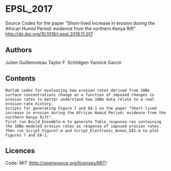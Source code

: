 # EPSL_2017
Source Codes for the paper "Short-lived increase in erosion during the African Humid Period: evidence from the northern Kenya Rift"
http://dx.doi.org/10.1016/j.epsl.2016.11.017

## Authors
Julien Guillemoteau
Taylor F. Schlidgen
Yannick Garcin

## Contents
    Matlab codes for evaluating how erosion rates derived from 10Be surface concentrations change as a function of imposed changes in erosion rates to better understand how 10Be data relate to a real erosion-rate history.
    Scripts for generating Figure 7 and EA-1 on the paper "Short-lived increase in erosion during the African Humid Period: evidence from the northern Kenya Rift".
    First run Build_Ensemble.m to generate Table_response.res containing the 10Be-modeled erosion rates as response of imposed erosion rates. Then run Script_Figure7.m and Script_Electronic_Annex_EA1.m to plot Figures 7 and EA-1.

## Licences
Code: MIT (http://opensource.org/licenses/MIT)
